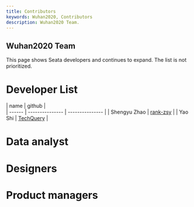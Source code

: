 ```yaml
---
title: Contributors
keywords: Wuhan2020, Contributors
description: Wuhan2020 Team.
---
```


## Wuhan2020 Team

This page shows Seata developers and continues to expand. The list is not prioritized.

# Developer List

| name   | github          |  
| ------ | --------------- | --------------- |
| Shengyu Zhao   | [rank-zsy](https://github.com/rank-zsy)        | 
| Yao Shi   | [TechQuery](https://github.com/TechQuery)        |

# Data analyst

# Designers

# Product managers
